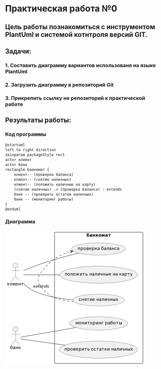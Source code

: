 # Практическая работа №0
## Цель работы познакомиться с инструментом PlantUml и системой котнтроля версий GIT.
## Задачи:
### 1. Составить диаграмму вариантов использованя на языке PlantUml 
### 2. Загрузить диаграмму в репозиторий Git
### 3. Прикрепить ссылку не репозиторий к практической работе 
##
## Результаты работы:
### Код программы 
```
@startuml
left to right direction
skinparam packageStyle rect
actor клиент
actor банк
rectangle банкомат {
    клиент-- (проверка баланса)
    клиент-- (снятие наличных)
    клиент-- (положить наличные на карту)
    (снятие наличных) .> (проверка баланса) : extends
    банк -- (проверить остатки наличных)
    банк -- (мониторинг работы)
}
@enduml
```
### Диаграмма
![alt text](https://github.com/ksu9999/TMP/blob/master/lab0/d.png)
